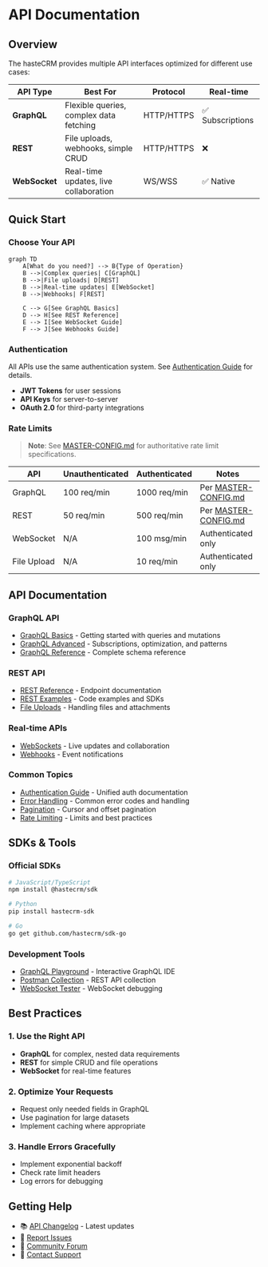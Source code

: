 # API Documentation

## Overview

The hasteCRM provides multiple API interfaces optimized for different use cases:

| API Type | Best For | Protocol | Real-time |
|----------|----------|----------|-----------|
| **GraphQL** | Flexible queries, complex data fetching | HTTP/HTTPS | ✅ Subscriptions |
| **REST** | File uploads, webhooks, simple CRUD | HTTP/HTTPS | ❌ |
| **WebSocket** | Real-time updates, live collaboration | WS/WSS | ✅ Native |

## Quick Start

### Choose Your API

```mermaid
graph TD
    A[What do you need?] --> B{Type of Operation}
    B -->|Complex queries| C[GraphQL]
    B -->|File uploads| D[REST]
    B -->|Real-time updates| E[WebSocket]
    B -->|Webhooks| F[REST]
    
    C --> G[See GraphQL Basics]
    D --> H[See REST Reference]
    E --> I[See WebSocket Guide]
    F --> J[See Webhooks Guide]
```

### Authentication

All APIs use the same authentication system. See [Authentication Guide](./auth-guide.md) for details.

- **JWT Tokens** for user sessions
- **API Keys** for server-to-server
- **OAuth 2.0** for third-party integrations

### Rate Limits

> **Note**: See [MASTER-CONFIG.md](../MASTER-CONFIG.md#rate-limiting) for authoritative rate limit specifications.

| API | Unauthenticated | Authenticated | Notes |
|-----|----------------|---------------|-------|
| GraphQL | 100 req/min | 1000 req/min | Per [MASTER-CONFIG.md](../MASTER-CONFIG.md) |
| REST | 50 req/min | 500 req/min | Per [MASTER-CONFIG.md](../MASTER-CONFIG.md) |
| WebSocket | N/A | 100 msg/min | Authenticated only |
| File Upload | N/A | 10 req/min | Authenticated only |

## API Documentation

### GraphQL API
- [GraphQL Basics](./graphql/basics.md) - Getting started with queries and mutations
- [GraphQL Advanced](./graphql/advanced.md) - Subscriptions, optimization, and patterns
- [GraphQL Reference](./graphql/reference.md) - Complete schema reference

### REST API  
- [REST Reference](./rest/reference.md) - Endpoint documentation
- [REST Examples](./rest/examples.md) - Code examples and SDKs
- [File Uploads](./rest/file-uploads.md) - Handling files and attachments

### Real-time APIs
- [WebSockets](./websockets.md) - Live updates and collaboration
- [Webhooks](./webhooks.md) - Event notifications

### Common Topics
- [Authentication Guide](./auth-guide.md) - Unified auth documentation
- [Error Handling](./errors.md) - Common error codes and handling
- [Pagination](./pagination.md) - Cursor and offset pagination
- [Rate Limiting](./rate-limiting.md) - Limits and best practices

## SDKs & Tools

### Official SDKs
```bash
# JavaScript/TypeScript
npm install @hastecrm/sdk

# Python
pip install hastecrm-sdk

# Go
go get github.com/hastecrm/sdk-go
```

### Development Tools
- [GraphQL Playground](http://localhost:4000/graphql) - Interactive GraphQL IDE
- [Postman Collection](./tools/postman-collection.json) - REST API collection
- [WebSocket Tester](./tools/websocket-test.html) - WebSocket debugging

## Best Practices

### 1. Use the Right API
- **GraphQL** for complex, nested data requirements
- **REST** for simple CRUD and file operations
- **WebSocket** for real-time features

### 2. Optimize Your Requests
- Request only needed fields in GraphQL
- Use pagination for large datasets
- Implement caching where appropriate

### 3. Handle Errors Gracefully
- Implement exponential backoff
- Check rate limit headers
- Log errors for debugging

## Getting Help

- 📚 [API Changelog](./CHANGELOG.md) - Latest updates
- 🐛 [Report Issues](https://github.com/hastecrm/api/issues)
- 💬 [Community Forum](https://forum.haste.nyc/api)
- 📧 [Contact Support](mailto:api-support@haste.nyc)